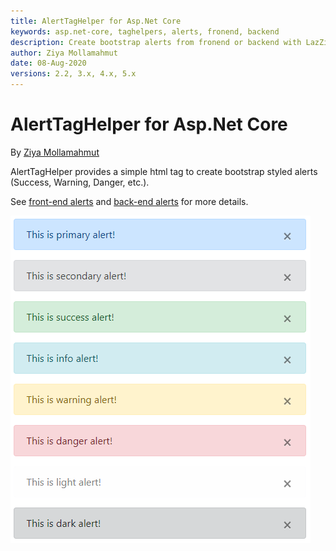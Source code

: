 ```yaml
---
title: AlertTagHelper for Asp.Net Core
keywords: asp.net-core, taghelpers, alerts, fronend, backend
description: Create bootstrap alerts from fronend or backend with LazZiya.TagHelpers.
author: Ziya Mollamahmut
date: 08-Aug-2020
versions: 2.2, 3.x, 4.x, 5.x
---
```


# AlertTagHelper for Asp.Net Core

By [Ziya Mollamahmut](https://github.com/LazZiya)

AlertTagHelper provides a simple html tag to create bootstrap styled alerts (Success, Warning, Danger, etc.).

See [front-end alerts][1] and [back-end alerts][2] for more details.

![AlertTagHelper](https://github.com/LazZiya/Docs/raw/master/images/LazZiya.TagHelpers/alert-taghelper-all-front-end.PNG)

[1]:Alerts-TagHelper-Front-end-Alerts.md
[2]:Alerts-TagHelper-Back-end-Alerts.md
